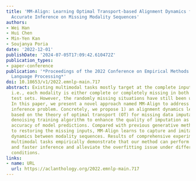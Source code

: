 ```yaml
---
title: 'MM-Align: Learning Optimal Transport-based Alignment Dynamics for Fast and
  Accurate Inference on Missing Modality Sequences'
authors:
- Wei Han
- Hui Chen
- Min-Yen Kan
- Soujanya Poria
date: '2022-12-01'
publishDate: '2024-07-05T17:09:42.610472Z'
publication_types:
- paper-conference
publication: '*Proceedings of the 2022 Conference on Empirical Methods in Natural
  Language Processing*'
doi: 10.18653/v1/2022.emnlp-main.717
abstract: Existing multimodal tasks mostly target at the complete input modality setting,
  i.e., each modality is either complete or completely missing in both training and
  test sets. However, the randomly missing situations have still been underexplored.
  In this paper, we present a novel approach named MM-Align to address the missing-modality
  inference problem. Concretely, we propose 1) an alignment dynamics learning module
  based on the theory of optimal transport (OT) for missing data imputation; 2) a
  denoising training algorithm to enhance the quality of imputation as well as the
  accuracy of model predictions. Compared with previous generative methods which devote
  to restoring the missing inputs, MM-Align learns to capture and imitate the alignment
  dynamics between modality sequences. Results of comprehensive experiments on two
  multimodal tasks empirically demonstrate that our method can perform more accurate
  and faster inference and alleviate the overfitting issue under different missing
  conditions.
links:
- name: URL
  url: https://aclanthology.org/2022.emnlp-main.717
---
```

